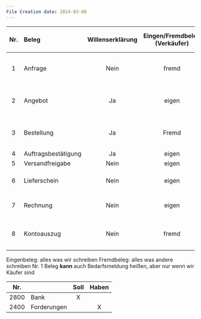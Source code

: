 ```yaml
---
File Creation date: 2024-02-08
---
```

| Nr. | Beleg               | Willenserklärung | Eingen/Fremdbeleg (Verkäufer) | Tätigkeit wird ausgelöst (Verkäufer                        |
|:---:|:------------------- |:----------------:|:-----------------------------:|:---------------------------------------------------------- |
|  1  | Anfrage             |       Nein       |             fremd             | Prüfen Liefer Liefer-willig/fähig-keit & Kreditlimit       |
|  2  | Angebot             |        Ja        |             eigen             | Vergleichen Preise & Menge mit Annfrage Preis&Mengen       |
|  3  | Bestellung          |        Ja        |             Fremd             | Prüfen ob Preis&Menge mit Angebot übereinstimmen           |
|  4  | Auftragsbestätigung |        Ja        |             eigen             | -                                                          |
|  5  | Versandfreigabe     |       Nein       |             eigen             | -                                                          |
|  6  | Lieferschein        |       Nein       |             eigen             | Löst eine Lagerabbuchung aus                               |
|  7  | Rechnung            |       Nein       |             eigen             | Löst eine Finanzbuchung aus                                |
|  8  | Kontoauszug         |       Nein       |             fremd             | Prüfen ob Zahlen korrekt sind. Buchung des Zahlungszugangs |

Eingenbeleg: alles was wir schreiben
Fremdbeleg: alles was andere schreiben
Nr. 1 Beleg **kann** auch Bedarfsmeldung heißen, aber nur wenn wir Käufer sind


| Nr.  |             | Soll | Haben |
| ---- | ----------- |:----:|:-----:|
| 2800 | Bank        |  X   |       |
| 2400 | Forderungen |      |   X   |